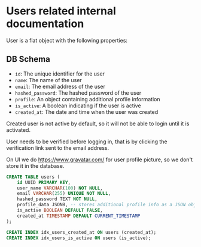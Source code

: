 # Users related internal documentation

User is a flat object with the following properties:


## DB Schema

- `id`: The unique identifier for the user
- `name`: The name of the user
- `email`: The email address of the user
- `hashed_password`: The hashed password of the user
- `profile`: An object containing additional profile information
- `is_active`: A boolean indicating if the user is active
- `created_at`: The date and time when the user was created


Created user is not active by default, so it will not be able to login until it is activated.

User needs to be verified before logging in, that is by clicking the verification link sent to the email address.

On UI we do https://www.gravatar.com/ for user profile picture, so we don't store it in the database.


```sql
CREATE TABLE users (
    id UUID PRIMARY KEY,
    user_name VARCHAR(100) NOT NULL,
    email VARCHAR(255) UNIQUE NOT NULL,
    hashed_password TEXT NOT NULL,
    profile_data JSONB, -- stores additional profile info as a JSON object
    is_active BOOLEAN DEFAULT FALSE,
    created_at TIMESTAMP DEFAULT CURRENT_TIMESTAMP
);

CREATE INDEX idx_users_created_at ON users (created_at);
CREATE INDEX idx_users_is_active ON users (is_active);
```
